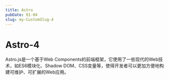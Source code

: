 ```yaml
---
title: Astro
pubDate: 01-04
slug: my-CustomSlug-4
---
```


# Astro-4
Astro.js是一个基于Web Components的前端框架，它使用了一些现代的Web技术，如ES6模块化、Shadow DOM、CSS变量等，使得开发者可以更加方便地构建可维护、可扩展的Web应用。
